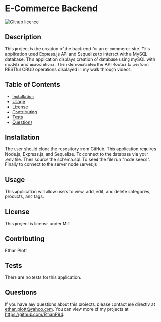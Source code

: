 # E-Commerce Backend
  ![Github licence](http://img.shields.io/badge/license-MIT-blue.svg)
  
  ## Description 
  This project is the creation of the back end for an e-commerce site. This application used Express.js API and Sequelize to interact with a MySQL database. This application displays creation of database using mySQL with models and associations. Then demonstrates the API Routes to perform RESTful CRUD operations displayed in my walk through videos.
  ## Table of Contents
  * [Installation](#installation)
  * [Usage](#usage)
  * [License](#license)
  * [Contributing](#contributing)
  * [Tests](#tests)
  * [Questions](#questions)
  
  ## Installation 
  The user should clone the repository from GitHub. This application requires Node.js, Express.js, and Sequelize. To connect to the database via your .env file. Then source the schema.sql. To seed the file run "node seeds". Finally to connect to the server node server.js
  ## Usage 
  This application will allow users to view, add, edit, and delete categories, products, and tags.
  ## License 
  This project is license under MIT
  ## Contributing 
  Ethan Plott
  ## Tests
  There are no tests for this application.
  ## Questions
  If you have any questions about this projects, please contact me directly at ethan.plott@yahoo.com. You can view more of my projects at https://github.com/EthanP94.
